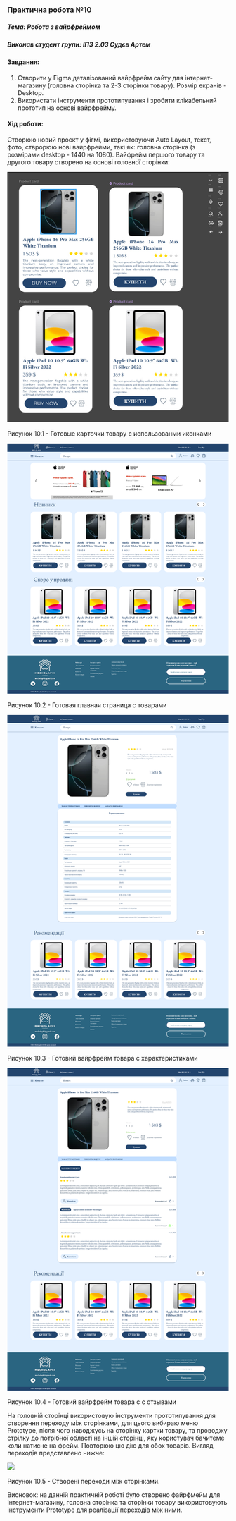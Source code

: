 ### Практична робота №10

##### Тема: Робота з вайрфреймом

##### Виконав студент групи: ІПЗ 2.03 Судєв Артем

#### Завдання:

1. Створити у Figma деталізований вайрфрейм сайту для інтернет-магазину (головна сторінка та 2-3 сторінки товару). Розмір екранів - Desktop.
2. Використати інструменти прототипування і зробити клікабельний прототип на основі вайрфрейму.

#### Хід роботи:
Створюю новий проєкт у фігмі, використовуючи Auto Layout, текст, фото, стврорюю нові вайрфрейми, такі як: головна сторінка (з розмірами desktop - 1440 на 1080). Вайфрейм першого товару та другого товару створено на основі головної сторінки:

![](https://github.com/CookieYup/design/blob/main/workshop_10/cards.jpg?raw=true)

Рисунок 10.1 - Готовые карточки товару с использованми иконками

![](https://github.com/CookieYup/design/blob/main/workshop_10/Desktop%20-%201.png?raw=true)

Рисунок 10.2 - Готовая главная страница с товарами

![](https://github.com/CookieYup/design/blob/main/workshop_10/desktop-2.png?raw=true)

Рисунок 10.3 - Готовий вайрфрейм товара с характеристиками

![](https://github.com/CookieYup/design/blob/main/workshop_10/Desktop%20-%203.png?raw=true)

Рисунок 10.4 - Готовий вайрфрейм товара с с отзывами

На головній сторінці використовую інструменти прототипування для створення переходу між сторінками, для цього вибираю меню Prototype, після чого наводжусь на сторінку картки товару, та проводжу стрілку до потрібної області на іншій сторінці, яку користувач бачитеме коли натисне на фрейм. Повторюю цю дію для обох товарів. Вигляд переходів представлено нижче:

![](?raw=true)

Рисунок 10.5 - Створені переходи між сторінками.

Висновок: на данній практичній роботі було створено файрфмейм для інтернет-магазину, головна сторінка та сторінки товару використовують інструменти Prototype для реалізації переходів між ними.